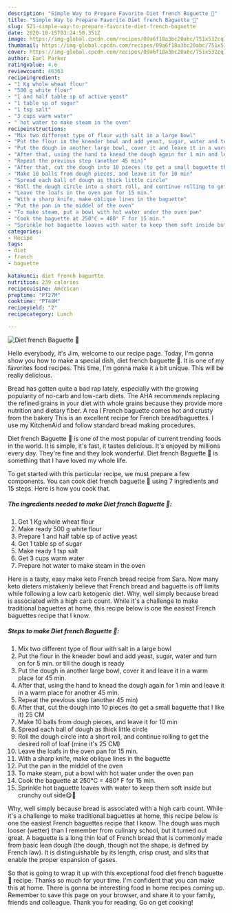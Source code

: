 ```yaml
---
description: "Simple Way to Prepare Favorite Diet french Baguette 🥖"
title: "Simple Way to Prepare Favorite Diet french Baguette 🥖"
slug: 521-simple-way-to-prepare-favorite-diet-french-baguette
date: 2020-10-15T03:24:50.351Z
image: https://img-global.cpcdn.com/recipes/09a6f18a3bc20abc/751x532cq70/diet-french-baguette-🥖-recipe-main-photo.jpg
thumbnail: https://img-global.cpcdn.com/recipes/09a6f18a3bc20abc/751x532cq70/diet-french-baguette-🥖-recipe-main-photo.jpg
cover: https://img-global.cpcdn.com/recipes/09a6f18a3bc20abc/751x532cq70/diet-french-baguette-🥖-recipe-main-photo.jpg
author: Earl Parker
ratingvalue: 4.6
reviewcount: 46363
recipeingredient:
- "1 Kg whole wheat flour"
- "500 g white flour"
- "1 and half table sp of active yeast"
- "1 table sp of sugar"
- "1 tsp salt"
- "3 cups warm water"
- " hot water to make steam in the oven"
recipeinstructions:
- "Mix two different type of flour with salt in a large bowl"
- "Put the flour in the kneader bowl and add yeast, sugar, water and turn on for 5 min. or till the dough is ready"
- "Put the dough in another large bowl, cover it and leave it in a warm place for 45 min."
- "After that, using the hand to knead the dough again for 1 min and leave it in a warm place for another 45 min."
- "Repeat the previous step (another 45 min)"
- "After that, cut the dough into 10 pieces (to get a small baguette that I like it) 25 CM"
- "Make 10 balls from dough pieces, and leave it for 10 min"
- "Spread each ball of dough as thick little circle"
- "Roll the dough circle into a short roll, and continue rolling to get the desired roll of loaf (mine it&#39;s 25 CM)"
- "Leave the loafs in the oven pan for 15 min."
- "With a sharp knife, make oblique lines in the baguette"
- "Put the pan in the middel of the oven"
- "To make steam, put a bowl with hot water under the oven pan"
- "Cook the baguette at 250°C = 480° F for 15 min."
- "Sprinkle hot baguette loaves with water to keep them soft inside but crunchy out side😋🥖"
categories:
- Recipe
tags:
- diet
- french
- baguette

katakunci: diet french baguette 
nutrition: 239 calories
recipecuisine: American
preptime: "PT27M"
cooktime: "PT48M"
recipeyield: "2"
recipecategory: Lunch

---
```



![Diet french Baguette 🥖](https://img-global.cpcdn.com/recipes/09a6f18a3bc20abc/751x532cq70/diet-french-baguette-🥖-recipe-main-photo.jpg)

Hello everybody, it's Jim, welcome to our recipe page. Today, I'm gonna show you how to make a special dish, diet french baguette 🥖. It is one of my favorites food recipes. This time, I'm gonna make it a bit unique. This will be really delicious.

Bread has gotten quite a bad rap lately, especially with the growing popularity of no-carb and low-carb diets. The AHA recommends replacing the refined grains in your diet with whole grains because they provide more nutrition and dietary fiber. A rea l French baguette comes hot and crusty from the bakery This is an excellent recipe for French bread/baguettes. I use my KitchenAid and follow standard bread making procedures.

Diet french Baguette 🥖 is one of the most popular of current trending foods in the world. It is simple, it's fast, it tastes delicious. It's enjoyed by millions every day. They're fine and they look wonderful. Diet french Baguette 🥖 is something that I have loved my whole life.


To get started with this particular recipe, we must prepare a few components. You can cook diet french baguette 🥖 using 7 ingredients and 15 steps. Here is how you cook that.

<!--inarticleads1-->

##### The ingredients needed to make Diet french Baguette 🥖:

1. Get 1 Kg whole wheat flour
1. Make ready 500 g white flour
1. Prepare 1 and half table sp of active yeast
1. Get 1 table sp of sugar
1. Make ready 1 tsp salt
1. Get 3 cups warm water
1. Prepare  hot water to make steam in the oven


Here is a tasty, easy make keto French bread recipe from Sara. Now many keto dieters mistakenly believe that French bread and baguette is off limits while following a low carb ketogenic diet. Why, well simply because bread is associated with a high carb count. While it&#39;s a challenge to make traditional baguettes at home, this recipe below is one the easiest French baguettes recipe that I know. 

<!--inarticleads2-->

##### Steps to make Diet french Baguette 🥖:

1. Mix two different type of flour with salt in a large bowl
1. Put the flour in the kneader bowl and add yeast, sugar, water and turn on for 5 min. or till the dough is ready
1. Put the dough in another large bowl, cover it and leave it in a warm place for 45 min.
1. After that, using the hand to knead the dough again for 1 min and leave it in a warm place for another 45 min.
1. Repeat the previous step (another 45 min)
1. After that, cut the dough into 10 pieces (to get a small baguette that I like it) 25 CM
1. Make 10 balls from dough pieces, and leave it for 10 min
1. Spread each ball of dough as thick little circle
1. Roll the dough circle into a short roll, and continue rolling to get the desired roll of loaf (mine it&#39;s 25 CM)
1. Leave the loafs in the oven pan for 15 min.
1. With a sharp knife, make oblique lines in the baguette
1. Put the pan in the middel of the oven
1. To make steam, put a bowl with hot water under the oven pan
1. Cook the baguette at 250°C = 480° F for 15 min.
1. Sprinkle hot baguette loaves with water to keep them soft inside but crunchy out side😋🥖


Why, well simply because bread is associated with a high carb count. While it&#39;s a challenge to make traditional baguettes at home, this recipe below is one the easiest French baguettes recipe that I know. The dough was much looser (wetter) than I remember from culinary school, but it turned out great. A baguette is a long thin loaf of French bread that is commonly made from basic lean dough (the dough, though not the shape, is defined by French law). It is distinguishable by its length, crisp crust, and slits that enable the proper expansion of gases. 

So that is going to wrap it up with this exceptional food diet french baguette 🥖 recipe. Thanks so much for your time. I'm confident that you can make this at home. There is gonna be interesting food in home recipes coming up. Remember to save this page on your browser, and share it to your family, friends and colleague. Thank you for reading. Go on get cooking!
